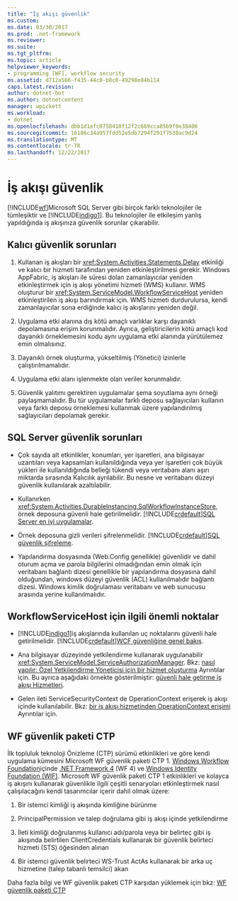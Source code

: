 ```yaml
---
title: "İş akışı güvenlik"
ms.custom: 
ms.date: 03/30/2017
ms.prod: .net-framework
ms.reviewer: 
ms.suite: 
ms.tgt_pltfrm: 
ms.topic: article
helpviewer_keywords:
- programming [WF], workflow security
ms.assetid: d712a566-f435-44c0-b8c0-49298e84b114
caps.latest.revision: 
author: dotnet-bot
ms.author: dotnetcontent
manager: wpickett
ms.workload:
- dotnet
ms.openlocfilehash: dbb1d1efc0758410f12f2c669cca85b9f0e38406
ms.sourcegitcommit: 16186c34a957fdd52e5db7294f291f7530ac9d24
ms.translationtype: MT
ms.contentlocale: tr-TR
ms.lasthandoff: 12/22/2017
---
```

# <a name="workflow-security"></a>İş akışı güvenlik
[!INCLUDE[wf](../../../includes/wf-md.md)]Microsoft SQL Server gibi birçok farklı teknolojiler ile tümleşiktir ve [!INCLUDE[indigo1](../../../includes/indigo1-md.md)]. Bu teknolojiler ile etkileşim yanlış yapıldığında iş akışınıza güvenlik sorunlar çıkarabilir.  
  
## <a name="persistence-security-concerns"></a>Kalıcı güvenlik sorunları  
  
1.  Kullanan iş akışları bir <xref:System.Activities.Statements.Delay> etkinliği ve kalıcı bir hizmeti tarafından yeniden etkinleştirilmesi gerekir. Windows AppFabric, iş akışları ile süresi dolan zamanlayıcılar yeniden etkinleştirmek için iş akışı yönetimi hizmeti (WMS) kullanır. WMS oluşturur bir <xref:System.ServiceModel.WorkflowServiceHost> yeniden etkinleştirilen iş akışı barındırmak için. WMS hizmeti durdurulursa, kendi zamanlayıcılar sona erdiğinde kalıcı iş akışlarını yeniden değil.  
  
2.  Uygulama etki alanına dış kötü amaçlı varlıklar karşı dayanıklı depolamasına erişim korunmalıdır. Ayrıca, geliştiricilerin kötü amaçlı kod dayanıklı örneklemesini kodu aynı uygulama etki alanında yürütülemez emin olmalısınız.  
  
3.  Dayanıklı örnek oluşturma, yükseltilmiş (Yönetici) izinlerle çalıştırılmamalıdır.  
  
4.  Uygulama etki alanı işlenmekte olan veriler korunmalıdır.  
  
5.  Güvenlik yalıtımı gerektiren uygulamalar şema soyutlama aynı örneği paylaşmamalıdır. Bu tür uygulamalar farklı deposu sağlayıcıları kullanın veya farklı deposu örneklemesi kullanmak üzere yapılandırılmış sağlayıcıları depolamak gerekir.  
  
## <a name="sql-server-security-concerns"></a>SQL Server güvenlik sorunları  
  
-   Çok sayıda alt etkinlikler, konumları, yer işaretleri, ana bilgisayar uzantıları veya kapsamları kullanıldığında veya yer işaretleri çok büyük yükleri ile kullanıldığında belleği tükendi veya veritabanı alanı aşırı miktarda sırasında Kalıcılık ayrılabilir. Bu nesne ve veritabanı düzeyi güvenlik kullanılarak azaltılabilir.  
  
-   Kullanırken <xref:System.Activities.DurableInstancing.SqlWorkflowInstanceStore>, örnek deposuna güvenli hale getirilmelidir. [!INCLUDE[crdefault](../../../includes/crdefault-md.md)][SQL Server en iyi uygulamalar](http://go.microsoft.com/fwlink/?LinkId=164972).  
  
-   Örnek deposuna gizli verileri şifrelenmelidir. [!INCLUDE[crdefault](../../../includes/crdefault-md.md)][SQL güvenlik şifreleme](http://go.microsoft.com/fwlink/?LinkId=164976).  
  
-   Yapılandırma dosyasında (Web.Config genellikle) güvenlidir ve dahil oturum açma ve parola bilgilerini olmadığından emin olmak için veritabanı bağlantı dizesi genellikle bir yapılandırma dosyasına dahil olduğundan, windows düzeyi güvenlik (ACL) kullanılmalıdır bağlantı dizesi. Windows kimlik doğrulaması veritabanı ve web sunucusu arasında yerine kullanılmalıdır.  
  
## <a name="considerations-for-workflowservicehost"></a>WorkflowServiceHost için ilgili önemli noktalar  
  
-   [!INCLUDE[indigo1](../../../includes/indigo1-md.md)]iş akışlarında kullanılan uç noktalarını güvenli hale getirilmelidir. [!INCLUDE[crdefault](../../../includes/crdefault-md.md)][WCF güvenliğine genel bakış](http://go.microsoft.com/fwlink/?LinkID=164975).  
  
-   Ana bilgisayar düzeyinde yetkilendirme kullanarak uygulanabilir <xref:System.ServiceModel.ServiceAuthorizationManager>. Bkz: [nasıl yapılır: Özel Yetkilendirme Yöneticisi için bir hizmet oluşturma](http://go.microsoft.com/fwlink/?LinkId=192228) Ayrıntılar için. Bu ayrıca aşağıdaki örnekte gösterilmiştir: [güvenli hale getirme iş akışı Hizmetleri](../../../docs/framework/windows-workflow-foundation/samples/securing-workflow-services.md).  
  
-   Gelen ileti ServiceSecurityContext de OperationContext erişerek iş akışı içinde kullanılabilir.  Bkz: [bir iş akışı hizmetinden OperationContext erişimi](../../../docs/framework/wcf/feature-details/accessing-operationcontext-from-a-workflow-service.md) Ayrıntılar için.  
  
## <a name="wf-security-pack-ctp"></a>WF güvenlik paketi CTP  
 İlk topluluk teknoloji Önizleme (CTP) sürümü etkinlikleri ve göre kendi uygulama kümesini Microsoft WF güvenlik paketi CTP 1. [Windows Workflow Foundation](http://msdn.microsoft.com/netframework/aa663328.aspx)içinde [.NET Framework 4](http://msdn.microsoft.com/netframework/default.aspx) (WF 4) ve [Windows Identity Foundation (WIF)](http://msdn.microsoft.com/security/aa570351.aspx).  Microsoft WF güvenlik paketi CTP 1 etkinlikleri ve kolayca iş akışını kullanarak güvenlikle ilgili çeşitli senaryoları etkinleştirmek nasıl çalışılacağını kendi tasarımcılar içerir dahil olmak üzere:  
  
1.  Bir istemci kimliği iş akışında kimliğine bürünme  
  
2.  PrincipalPermission ve talep doğrulama gibi iş akışı içinde yetkilendirme  
  
3.  İleti kimliği doğrulanmış kullanıcı adı/parola veya bir belirteç gibi iş akışında belirtilen ClientCredentials kullanarak bir güvenlik belirteci hizmeti (STS) öğesinden alınan  
  
4.  Bir istemci güvenlik belirteci WS-Trust ActAs kullanarak bir arka uç hizmetine (talep tabanlı temsilci) akan  
  
Daha fazla bilgi ve WF güvenlik paketi CTP karşıdan yüklemek için bkz: [WF güvenlik paketi CTP](http://wf.codeplex.com/releases/view/48114)